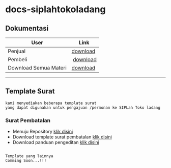 # docs-siplahtokoladang

## Dokumentasi

| User					| Link												|
| ---------------------	| ------------------------------------------------- |
| Penjual 				| [download](https://bit.ly/newDocPenjual)			|
| Pembeli				| [download](https://bit.ly/newDocPembeliV2)		|
| Download Semua Materi | [download](http://bit.ly/repoSipl4dDoc)			|

---

## Template Surat
```
kami menyediakan beberapa template surat 
yang dapat digunakan untuk pengajuan /permonan ke SIPLah Toko ladang
```

### Surat Pembatalan

- Menuju Repository [klik disini](https://github.com/mexop99/docs-siplahtokoladang/tree/master/template_surat)
- Download template surat pembatalan [klik disini](https://github.com/mexop99/docs-siplahtokoladang/raw/master/template_surat/surat_pengajuan_pembatalan_PO.docx)
- Download panduan pengeditan [klik disini](https://github.com/mexop99/docs-siplahtokoladang/raw/master/template_surat/surat_pengajuan_pembatalan_PO_tutorial.pdf)

```

Template yang lainnya
Comming Soon...!!!
```